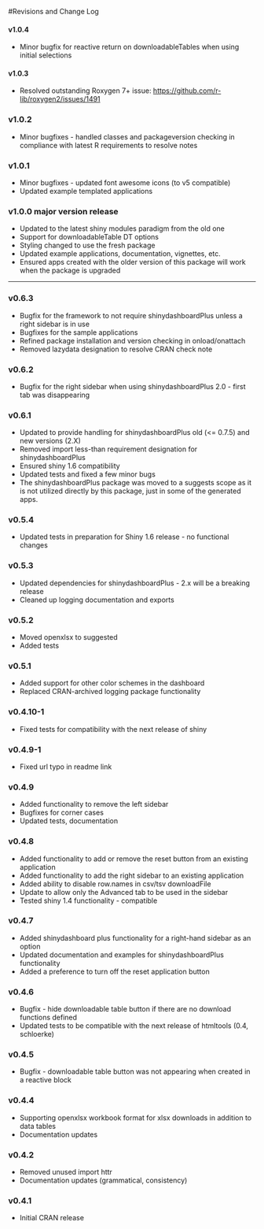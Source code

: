 #Revisions and Change Log

#### v1.0.4
* Minor bugfix for reactive return on downloadableTables when using initial selections

#### v1.0.3
* Resolved outstanding Roxygen 7+ issue: https://github.com/r-lib/roxygen2/issues/1491

### v1.0.2
* Minor bugfixes - handled classes and packageversion checking in compliance with latest R requirements to resolve notes

### v1.0.1
* Minor bugfixes - updated font awesome icons (to v5 compatible)
* Updated example templated applications

### v1.0.0 **major version release**
* Updated to the latest shiny modules paradigm from the old one
* Support for downloadableTable DT options
* Styling changed to use the fresh package
* Updated example applications, documentation, vignettes, etc.
* Ensured apps created with the older version of this package will work when the package is upgraded

---

### v0.6.3
* Bugfix for the framework to not require shinydashboardPlus unless a right sidebar is in use
* Bugfixes for the sample applications
* Refined package installation and version checking in onload/onattach
* Removed lazydata designation to resolve CRAN check note

### v0.6.2
* Bugfix for the right sidebar when using shinydashboardPlus 2.0 - first tab was disappearing

### v0.6.1
* Updated to provide handling for shinydashboardPlus old (<= 0.7.5) and new versions (2.X)
* Removed import less-than requirement designation for shinydashboardPlus
* Ensured shiny 1.6 compatibility
* Updated tests and fixed a few minor bugs
* The shinydashboardPlus package was moved to a suggests scope as it is not utilized directly by this package, just in some of the generated apps.

### v0.5.4
* Updated tests in preparation for Shiny 1.6 release - no functional changes

### v0.5.3
* Updated dependencies for shinydashboardPlus - 2.x will be a breaking release
* Cleaned up logging documentation and exports

### v0.5.2
* Moved openxlsx to suggested
* Added tests

### v0.5.1  
* Added support for other color schemes in the dashboard
* Replaced CRAN-archived logging package functionality


### v0.4.10-1  
* Fixed tests for compatibility with the next release of shiny


### v0.4.9-1  
* Fixed url typo in readme link


### v0.4.9
* Added functionality to remove the left sidebar
* Bugfixes for corner cases
* Updated tests, documentation


### v0.4.8
* Added functionality to add or remove the reset button from an existing application
* Added functionality to add the right sidebar to an existing application
* Added ability to disable row.names in csv/tsv downloadFile
* Update to allow only the Advanced tab to be used in the sidebar
* Tested shiny 1.4 functionality - compatible

### v0.4.7
* Added shinydashboard plus functionality for a right-hand sidebar as an option
* Updated documentation and examples for shinydashboardPlus functionality
* Added a preference to turn off the reset application button

### v0.4.6
* Bugfix - hide downloadable table button if there are no download functions defined
* Updated tests to be compatible with the next release of htmltools (0.4, schloerke)

### v0.4.5
* Bugfix - downloadable table button was not appearing when created in a reactive block

### v0.4.4
* Supporting openxlsx workbook format for xlsx downloads in addition to data tables
* Documentation updates

### v0.4.2
* Removed unused import httr
* Documentation updates (grammatical, consistency)

### v0.4.1
* Initial CRAN release

